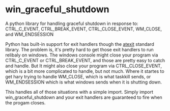 # win_graceful_shutdown
A python library for handling graceful shutdown in response to:
  CTRL_C_EVENT,
  CTRL_BREAK_EVENT,
  CTRL_CLOSE_EVENT,
  WM_CLOSE,
  and WM_ENDSESSION

Python has built-in support for exit handlers though the [atexit](https://docs.python.org/3/library/atexit.html) standard library. The problem is, it's pretty hard to get those exit handlers to run relibaly on windows. The windows console might close your program via CTRL_C_EVENT or CTRL_BREAK_EVENT, and those are pretty easy to catch and handle. But It might also close your program via CTRL_CLOSE_EVENT, which is a bit more complicated to handle, but not much. Where it startes to get hary trying to handle WM_CLOSE, which is what taskkill sends, or WM_ENDSESSION which is what windows sends when it is shutting down.

This handles all of those situations with a simple import. Simply import win_graceful_shutdown and your exit handlers are guaranteed to fire when the progam closes.

